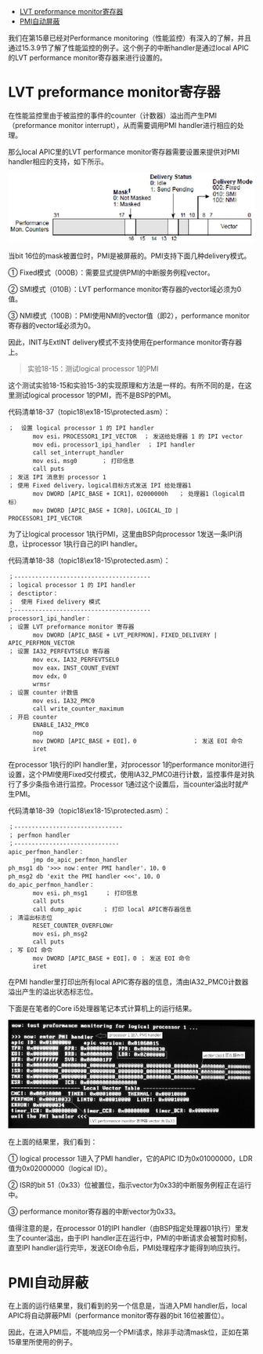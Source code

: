 
<!-- @import "[TOC]" {cmd="toc" depthFrom=1 depthTo=6 orderedList=false} -->

<!-- code_chunk_output -->

- [LVT preformance monitor寄存器](#lvt-preformance-monitor寄存器)
- [PMI自动屏蔽](#pmi自动屏蔽)

<!-- /code_chunk_output -->

我们在第15章已经对Performance monitoring（性能监控）有深入的了解，并且通过15.3.9节了解了性能监控的例子。这个例子的中断handler是通过local APIC的LVT performance monitor寄存器来进行设置的。

# LVT preformance monitor寄存器

在性能监控里由于被监控的事件的counter（计数器）溢出而产生PMI（preformance monitor interrupt），从而需要调用PMI handler进行相应的处理。

那么local APIC里的LVT performance monitor寄存器需要设置来提供对PMI handler相应的支持，如下所示。

![config](./images/77.png)

当bit 16位的mask被置位时，PMI是被屏蔽的。PMI支持下面几种delivery模式。

① Fixed模式（000B）：需要显式提供PMI的中断服务例程vector。

② SMI模式（010B）：LVT performance monitor寄存器的vector域必须为0值。

③ NMI模式（100B）：PMI使用NMI的vector值（即2），performance monitor寄存器的vector域必须为0。

因此，INIT与ExtINT delivery模式不支持使用在performance monitor寄存器上。

>实验18-15：测试logical processor 1的PMI

这个测试实验18\-15和实验15\-3的实现原理和方法是一样的。有所不同的是，在这里测试logical processor 1的PMI，而不是BSP的PMI。

代码清单18-37（topic18\ex18-15\protected.asm）：

```x86asm
；  设置 logical processor 1 的 IPI handler
       mov esi，PROCESSOR1_IPI_VECTOR  ； 发送给处理器 1 的 IPI vector
       mov edi，processor1_ipi_handler  ； IPI handler
       call set_interrupt_handler
       mov esi，msg0       ； 打印信息
       call puts
； 发送 IPI 消息到 processor 1
； 使用 Fixed delivery，logical目标方式发送 IPI 给处理器1
       mov DWORD [APIC_BASE + ICR1]，02000000h   ； 处理器1（logical目标）
       mov DWORD [APIC_BASE + ICR0]，LOGICAL_ID | PROCESSOR1_IPI_VECTOR
```

为了让logical processor 1执行PMI，这里由BSP向processor 1发送一条IPI消息，让processor 1执行自己的IPI handler。

代码清单18-38（topic18\ex18-15\protected.asm）：

```x86asm
；---------------------------------------
； logical processor 1 的 IPI handler
； desctiptor：
；  使用 Fixed delivery 模式
；---------------------------------------
processor1_ipi_handler：
； 设置 LVT preformance monitor 寄存器
       mov DWORD [APIC_BASE + LVT_PERFMON]，FIXED_DELIVERY | APIC_PERFMON_VECTOR
； 设置 IA32_PERFEVTSEL0 寄存器
       mov ecx，IA32_PERFEVTSEL0
       mov eax，INST_COUNT_EVENT
       mov edx，0
       wrmsr
； 设置 counter 计数值
       mov esi，IA32_PMC0
       call write_counter_maximum
； 开启 counter
       ENABLE_IA32_PMC0
       nop
       mov DWORD [APIC_BASE + EOI]，0                ； 发送 EOI 命令
       iret
```

在processor 1执行的IPI handler里，对processor 1的performance monitor进行设置，这个PMI使用Fixed交付模式，使用IA32\_PMC0进行计数，监控事件是对执行了多少条指令进行监控。Processor 1通过这个设置后，当counter溢出时就产生PMI。

代码清单18-39（topic18\ex18-15\protected.asm）：

```x86asm
；-------------------------------
； perfmon handler
；------------------------------
apic_perfmon_handler：
       jmp do_apic_perfmon_handler
ph_msg1 db '>>> now：enter PMI handler'，10，0
ph_msg2 db 'exit the PMI handler <<<'，10，0
do_apic_perfmon_handler：
       mov esi，ph_msg1     ； 打印信息
       call puts
       call dump_apic      ； 打印 local APIC寄存器信息
； 清溢出标志位
       RESET_COUNTER_OVERFLOWr
       mov esi，ph_msg2
       call puts
； 写 EOI 命令
       mov DWORD [APIC_BASE + EOI]，0 ； 发送 EOI 命令
       iret
```

在PMI handler里打印出所有local APIC寄存器的信息，清由IA32_PMC0计数器溢出产生的溢出状态标志位。

下面是在笔者的Core i5处理器笔记本式计算机上的运行结果。

![config](./images/78.png)

在上面的结果里，我们看到：

① logical processor 1进入了PMI handler，它的APIC ID为0x01000000，LDR值为0x02000000（logical ID）。

② ISR的bit 51（0x33）位被置位，指示vector为0x33的中断服务例程正在运行中。

③ performance monitor寄存器的中断vector为0x33。

值得注意的是，在processor 01的IPI handler（由BSP指定处理器01执行）里发生了counter溢出，由于IPI handler正在运行中，PMI的中断请求会被暂时抑制，直至IPI handler运行完毕，发送EOI命令后，PMI处理程序才能得到响应执行。

# PMI自动屏蔽

在上面的运行结果里，我们看到的另一个信息是，当进入PMI handler后，local APIC将自动屏蔽PMI（performance monitor寄存器的bit 16位被置位）。

因此，在进入PMI后，不能响应另一个PMI请求，除非手动清mask位，正如在第15章里所使用的例子。